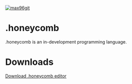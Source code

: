  <a href="https://github.com/max96git/honeycomb" target="_blank">
  <img src="assets/images/honeycomb.ico" alt="max96git" />
</a>

# .honeycomb
.honeycomb is an in-development programming language.
# Downloads
[Download .honeycomb editor](https://www.mediafire.com/file/v1bo2xn7o88itm8/.honeycomb+editor+setup.exe/file)
